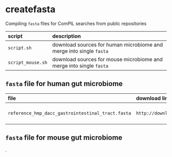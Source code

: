 # createfasta

Compiling `fasta` files for ComPIL searches from public repositories

| script | description |
| :--- | :--- |
| `script.sh` | download sources for human microbiome and merge into single `fasta` |
| `script_mouse.sh` | download sources for mouse microbiome and merge into single `fasta` |

## `fasta` file for human gut microbiome

| file | download link | description |
| :--- | :--- | :--- |
| `reference_hmp_dacc_gastrointestinal_tract.fasta` | `http://downloads.hmpdacc.org/data/reference_genomes/body_sites/Gastrointestinal_tract.pep.fsa` | HMP DACC gastrointestinal tract |


## `fasta` file for mouse gut microbiome

.

